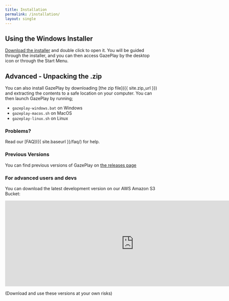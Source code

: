 ```yaml
---
title: Installation
permalink: /installation/
layout: single
---
```


## Using the Windows Installer
[Download the installer](https://github.com/GazePlay/GazePlay/releases/latest/download/gazeplay-windows-x64-{{site.version}}-installer.exe) and double click to open it. You will be guided through the installer, and you can then access GazePlay by the desktop icon or through the Start Menu.

## Advanced - Unpacking the .zip
You can also install GazePlay by downloading [the zip file]({{ site.zip_url }}) and extracting the contents to a safe location on your computer. You can then launch GazePlay by running; 
* `gazeplay-windows.bat` on Windows
* `gazeplay-macos.sh` on MacOS
* `gazeplay-linux.sh` on Linux 

### Problems?
Read our [FAQ]({{ site.baseurl }}/faq/) for help.

### Previous Versions
You can find previous versions of GazePlay on [the releases page](https://github.com/GazePlay/GazePlay/releases)

### For advanced users and devs
You can download the latest development version on our AWS Amazon S3 Bucket:

<div class="iframe_container">
<iframe src="https://gazeplay-dist.s3.eu-west-3.amazonaws.com/index.html" style="border:0; width: 60em; height: 20em"></iframe>
</div>

(Download and use these versions at your own risks)

